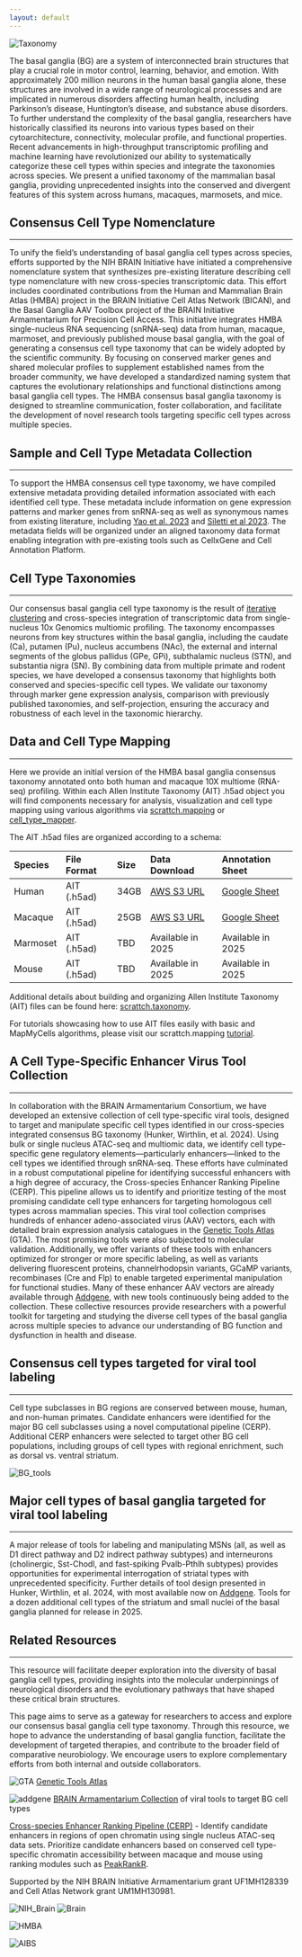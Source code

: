 ```yaml
---
layout: default
---
```


![Taxonomy](./assets/images/lowres_taxonomy.png)

The basal ganglia (BG) are a system of interconnected brain structures that play a crucial role in motor control, learning, behavior, and emotion. With approximately 200 million neurons in the human basal ganglia alone, these structures are involved in a wide range of neurological processes and are implicated in numerous disorders affecting human health, including Parkinson’s disease, Huntington’s disease, and substance abuse disorders. To further understand the complexity of the basal ganglia, researchers have historically classified its neurons into various types based on their cytoarchitecture, connectivity, molecular profile, and functional properties. Recent advancements in high-throughput transcriptomic profiling and machine learning have revolutionized our ability to systematically categorize these cell types within species and integrate the taxonomies across species. We present a unified taxonomy of the mammalian basal ganglia, providing unprecedented insights into the conserved and divergent features of this system across humans, macaques, marmosets, and mice. 

## Consensus Cell Type Nomenclature 
* * *

To unify the field’s understanding of basal ganglia cell types across species, efforts supported by the NIH BRAIN Initiative have initiated a comprehensive nomenclature system that synthesizes pre-existing literature describing cell type nomenclature with new cross-species transcriptomic data. This effort includes coordinated contributions from the Human and Mammalian Brain Atlas (HMBA) project in the BRAIN Initiative Cell Atlas Network (BICAN), and the Basal Ganglia AAV Toolbox project of the BRAIN Initiative Armamentarium for Precision Cell Access. This initiative integrates HMBA single-nucleus RNA sequencing (snRNA-seq) data from human, macaque, marmoset, and previously published mouse basal ganglia, with the goal of generating a consensus cell type taxonomy that can be widely adopted by the scientific community. By focusing on conserved marker genes and shared molecular profiles to supplement established names from the broader community, we have developed a standardized naming system that captures the evolutionary relationships and functional distinctions among basal ganglia cell types. The HMBA consensus basal ganglia taxonomy is designed to streamline communication, foster collaboration, and facilitate the development of novel research tools targeting specific cell types across multiple species. 

## Sample and Cell Type Metadata Collection 
* * *

To support the HMBA consensus cell type taxonomy, we have compiled extensive metadata providing detailed information associated with each identified cell type. These metadata include information on gene expression patterns and marker genes from snRNA-seq as well as synonymous names from existing literature, including [Yao et al. 2023](https://www.nature.com/articles/s41586-023-06812-z) and [Siletti et al 2023](https://www.science.org/doi/10.1126/science.add7046). The metadata fields will be organized under an aligned taxonomy data format enabling integration with pre-existing tools such as CellxGene and Cell Annotation Platform.  

## Cell Type Taxonomies 
* * *

Our consensus basal ganglia cell type taxonomy is the result of [iterative clustering](https://github.com/AllenInstitute/transcriptomic_clustering) and cross-species integration of transcriptomic data from single-nucleus 10x Genomics multiomic profiling. The taxonomy encompasses neurons from key structures within the basal ganglia, including the caudate (Ca), putamen (Pu), nucleus accumbens (NAc), the external and internal segments of the globus pallidus (GPe, GPi), subthalamic nucleus (STN), and substantia nigra (SN). By combining data from multiple primate and rodent species, we have developed a consensus taxonomy that highlights both conserved and species-specific cell types. We validate our taxonomy through marker gene expression analysis, comparison with previously published taxonomies, and self-projection, ensuring the accuracy and robustness of each level in the taxonomic hierarchy. 

## Data and Cell Type Mapping 
* * *

Here we provide an initial version of the HMBA basal ganglia consensus taxonomy annotated onto both human and macaque 10X multiome (RNA-seq) profiling. Within each Allen Institute Taxonomy (AIT) .h5ad object you will find components necessary for analysis, visualization and cell type mapping using various algorithms via [scrattch.mapping](https://github.com/AllenInstitute/scrattch.mapping) or [cell_type_mapper](https://github.com/AllenInstitute/cell_type_mapper). 

The AIT .h5ad files are organized according to a schema: 

| Species        | File Format  | Size          | Data Download     | Annotation Sheet |
|:---------------|:-------------|:--------------|:------------------|:-----------------|
| Human          | AIT (.h5ad)  | 34GB          | [AWS S3 URL](https://released-taxonomies-802451596237-us-west-2.s3.us-west-2.amazonaws.com/HMBA/BasalGanglia/HMBA_Human_BG_082024_AIT.h5ad)        | [Google Sheet](https://docs.google.com/spreadsheets/d/1P0AnChVqlkCDawg_-ggTY0PIjHvxDyfAmx_p9H4S6PQ/edit?usp=sharing)
| Macaque        | AIT (.h5ad)  | 25GB          | [AWS S3 URL](https://released-taxonomies-802451596237-us-west-2.s3.us-west-2.amazonaws.com/HMBA/BasalGanglia/HMBA_Macaque_BG_082024_AIT.h5ad)        | [Google Sheet](https://docs.google.com/spreadsheets/d/1eh_fetTw6rQNmd53n2W6CbmrjgBTJsShqFtewL7VliQ/edit?usp=sharing) 
| Marmoset       | AIT (.h5ad)  | TBD           | Available in 2025 | Available in 2025
| Mouse          | AIT (.h5ad)  | TBD           | Available in 2025 | Available in 2025

Additional details about building and organizing Allen Institute Taxonomy (AIT) files can be found here: [scrattch.taxonomy](https://github.com/AllenInstitute/scrattch.taxonomy). 

For tutorials showcasing how to use AIT files easily with basic and MapMyCells algorithms, please visit our scrattch.mapping [tutorial](https://github.com/AllenInstitute/scrattch.mapping/blob/main/examples/mapping.md). 

## A Cell Type-Specific Enhancer Virus Tool Collection 
* * *

In collaboration with the BRAIN Armamentarium Consortium, we have developed an extensive collection of cell type-specific viral tools, designed to target and manipulate specific cell types identified in our cross-species integrated consensus BG taxonomy (Hunker, Wirthlin, et al. 2024). Using bulk or single nucleus ATAC-seq and multiomic data, we identify cell type-specific gene regulatory elements—particularly enhancers—linked to the cell types we identified through snRNA-seq. These efforts have culminated in a robust computational pipeline for identifying successful enhancers with a high degree of accuracy, the Cross-species Enhancer Ranking Pipeline (CERP). This pipeline allows us to identify and prioritize testing of the most promising candidate cell type enhancers for targeting homologous cell types across mammalian species. This viral tool collection comprises hundreds of enhancer adeno-associated virus (AAV) vectors, each with detailed brain expression analysis catalogues in the [Genetic Tools Atlas](https://portal.brain-map.org/genetic-tools/genetic-tools-atlas) (GTA). The most promising tools were also subjected to molecular validation. Additionally, we offer variants of these tools with enhancers optimized for stronger or more specific labeling, as well as variants delivering fluorescent proteins, channelrhodopsin variants, GCaMP variants, recombinases (Cre and Flp) to enable targeted experimental manipulation for functional studies. Many of these enhancer AAV vectors are already available through [Addgene](https://www.addgene.org/browse/article/28248509/), with new tools continuously being added to the collection. These collective resources provide researchers with a powerful toolkit for targeting and studying the diverse cell types of the basal ganglia across multiple species to advance our understanding of BG function and dysfunction in health and disease. 

## Consensus cell types targeted for viral tool labeling
* * *

Cell type subclasses in BG regions are conserved between mouse, human, and non-human primates. Candidate enhancers were identified for the major BG cell subclasses using a novel computational pipeline (CERP). Additional CERP enhancers were selected to target other BG cell populations, including groups of cell types with regional enrichment, such as dorsal vs. ventral striatum. 

![BG_tools](./assets/images/BG_tools.png)

## Major cell types of basal ganglia targeted for viral tool labeling
* * *

A major release of tools for labeling and manipulating MSNs (all, as well as D1 direct pathway and D2 indirect pathway subtypes) and interneurons (cholinergic, Sst-Chodl, and fast-spiking Pvalb-Pthlh subtypes) provides opportunities for experimental interrogation of striatal types with unprecedented specificity. Further details of tool design presented in Hunker, Wirthlin, et al. 2024, with most available now on [Addgene](https://www.addgene.org/browse/article/28248509/). Tools for a dozen additional cell types of the striatum and small nuclei of the basal ganglia planned for release in 2025. 

## Related Resources 
* * *

This resource will facilitate deeper exploration into the diversity of basal ganglia cell types, providing insights into the molecular underpinnings of neurological disorders and the evolutionary pathways that have shaped these critical brain structures. 

This page aims to serve as a gateway for researchers to access and explore our consensus basal ganglia cell type taxonomy. Through this resource, we hope to advance the understanding of basal ganglia function, facilitate the development of targeted therapies, and contribute to the broader field of comparative neurobiology. We encourage users to explore complementary efforts from both internal and outside collaborators.  

![GTA](./assets/images/GeneticToolsAtlas.png) [Genetic Tools Atlas](https://portal.brain-map.org/genetic-tools/genetic-tools-atlas)

![addgene](./assets/images/addgene.png) [BRAIN Armamentarium Collection](https://www.addgene.org/collections/brain-armamentarium/) of viral tools to target BG cell types 

[Cross-species Enhancer Ranking Pipeline (CERP)](https://github.com/AllenInstitute/CERP) - Identify candidate enhancers in regions of open chromatin using single nucleus ATAC-seq data sets. Prioritize candidate enhancers based on conserved cell type-specific chromatin accessibility between macaque and mouse using ranking modules such as [PeakRankR](https://github.com/AllenInstitute/PeakRankR). 

Supported by the NIH BRAIN Initiative Armamentarium grant UF1MH128339 and Cell Atlas Network grant UM1MH130981. 

![NIH_Brain](./assets/images/NIH_BRAIN.png) ![Brain](./assets/images/BRAIN.png)

![HMBA](./assets/images/HMBA.png) 

![AIBS](./assets/images/AIBS.png)